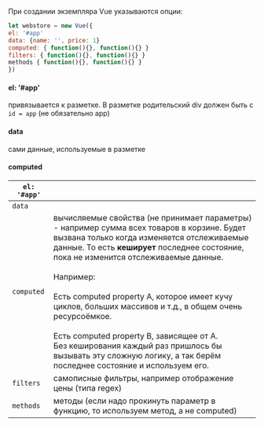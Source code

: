 При создании экземпляра Vue указываются опции:

```js
let webstore = new Vue({
el: '#app'
data: {name: '', price: 1}
computed: { function(){}, function(){} }
filters: { function(){}, function(){} }
methods { function(){}, function(){} }
})
```

#### el: '#app'
привязывается к разметке. В разметке родительский div должен быть с `id = app` (не обязательно app)

#### data

сами данные, используемые в разметке

#### computed

| `el: '#app'`<br> |                                                                                                                                                                                                                                                                                                                                                                                                                                                                                                                                                   |
| ---------------- | ------------------------------------------------------------------------------------------------------------------------------------------------------------------------------------------------------------------------------------------------------------------------------------------------------------------------------------------------------------------------------------------------------------------------------------------------------------------------------------------------------------------------------------------------- |
| `data`           |                                                                                                                                                                                                                                                                                                                                                                                                                                                                                                                                                   |
| `computed`       | вычисляемые свойства (не принимает параметры) - например сумма всех товаров в корзине. Будет вызвана только когда изменяется отслеживаемые данные. То есть **кеширует** последнее состояние, пока не изменится отслеживаемые данные.<br><br>Например:<br><br>Есть computed property A, которое имеет кучу циклов, больших массивов и т.д., в общем очень ресурсоёмкое.<br><br>Есть computed property B, зависящее от A. <br>Без кеширования каждый раз пришлось бы вызывать эту сложную логику, а так берём последнее состояние и используем его. |
| `filters`        | самописные фильтры, например отображение цены (типа regex)                                                                                                                                                                                                                                                                                                                                                                                                                                                                                        |
| `methods`        | методы (если надо прокинуть параметр в функцию, то используем метод, а не computed)                                                                                                                                                                                                                                                                                                                                                                                                                                                               |







